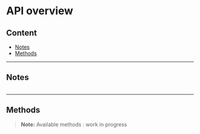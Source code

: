 API overview
============

## Content

- [Notes](#notes)
- [Methods](#methods)

___

## Notes


######


___

## Methods

> **Note:** Available methods : work in progress
